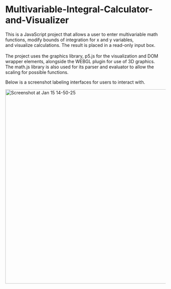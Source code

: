 # Multivariable-Integral-Calculator-and-Visualizer

This is a JavaScript project that allows a user to enter multivariable math functions, modify bounds of integration for x and y variables, <br />
and visualize calculations. The result is placed in a read-only input box. <br />
<br />
The project uses the graphics library, p5.js for the visualization and DOM wrapper elements, alongside the WEBGL plugin for use of 3D graphics.<br />
The math.js library is also used for its parser and evaluator to allow the scaling for possible functions. <br />

Below is a screenshot labeling interfaces for users to interact with. <br />

<img width="610" alt="Screenshot at Jan 15 14-50-25" src="https://user-images.githubusercontent.com/37645455/149636290-defde4ba-6001-4f08-8296-30114a9b5f60.png">

